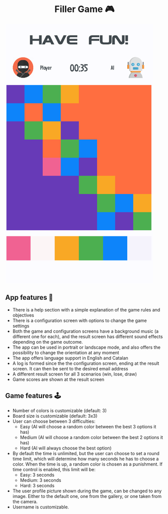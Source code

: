 
<h1 align="center">
Filler Game 🎮
</h1>

![Alt text](/images/in-game.png?raw=true "View during game")

## App features 📱
- There is a help section with a simple explanation of the game rules and objectives
- There is a configuration screen with options to change the game settings
- Both the game and configuration screens have a background music (a different one for each), and the result screen has different sound effects depending on the game outcome.
- The app can be used in portrait or landscape mode, and also offers the possibility to change
the orientation at any moment
- The app offers language support in English and Catalan
- A log is formed since the the configuration screen, ending at the result screen.
It can then be sent to the desired email address
- A different result screen for all 3 scenarios (win, lose, draw)   
- Game scores are shown at the result screen

## Game features 🕹️
- Number of colors is customizable (default: 3)
- Board size is customizable (default: 3x3)
- User can choose between 3 difficulties:
  - Easy (AI will choose a random color between the best 3 options it has)
  - Medium (AI will choose a random color between the best 2 options it has)
  - Hard (AI will always choose the best option)
- By default the time is unlimited, but the user can choose to set a round time limit, which will
  determine how many seconds he has to choose a color. When the time is up, a random color is chosen as a punishment.
  If time control is enabled, this limit will be:
  - Easy: 3 seconds
  - Medium: 3 seconds
  - Hard: 3 seconds
- The user profile picture shown during the game, can be changed to any image. Either to the default one, one from the gallery, or one taken from the camera.
- Username is customizable.
